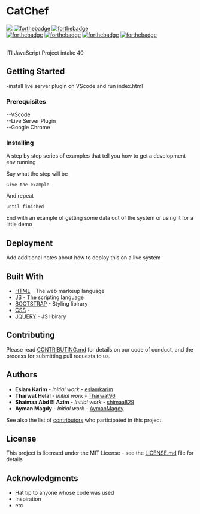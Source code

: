 # CatChef
![](https://forthebadge.com/images/badges/built-with-love.svg) 
[![forthebadge](https://forthebadge.com/images/badges/contains-cat-gifs.svg)](https://giphy.com/gifs/VbnUQpnihPSIgIXuZv/html5) 
[![forthebadge](https://forthebadge.com/images/badges/made-with-crayons.svg)](https://giphy.com/gifs/VbnUQpnihPSIgIXuZv/html5)<br>
[![forthebadge](https://forthebadge.com/images/badges/made-with-javascript.svg)](https://giphy.com/gifs/VbnUQpnihPSIgIXuZv/html5) 
[![forthebadge](https://forthebadge.com/images/badges/uses-html.svg)](https://giphy.com/gifs/VbnUQpnihPSIgIXuZv/html5) 
[![forthebadge](https://forthebadge.com/images/badges/uses-css.svg)](https://giphy.com/gifs/VbnUQpnihPSIgIXuZv/html5) 
[![forthebadge](https://forthebadge.com/images/badges/uses-js.svg)](https://giphy.com/gifs/VbnUQpnihPSIgIXuZv/html5) 



<br>
ITI JavaScript Project intake 40

## Getting Started

-install live server plugin on VScode and run index.html

### Prerequisites

--VScode<br>
--Live Server Plugin<br>
--Google Chrome<br>

### Installing

A step by step series of examples that tell you how to get a development env running

Say what the step will be

```
Give the example
```

And repeat

```
until finished
```

End with an example of getting some data out of the system or using it for a little demo

## Deployment

Add additional notes about how to deploy this on a live system

## Built With

* [HTML](https://giphy.com/gifs/VbnUQpnihPSIgIXuZv/html5) - The web markeup language
* [JS](https://giphy.com/gifs/VbnUQpnihPSIgIXuZv/html5) - The scripting language
* [BOOTSTRAP](https://giphy.com/gifs/VbnUQpnihPSIgIXuZv/html5) - Styling libirary
* [CSS](https://giphy.com/gifs/VbnUQpnihPSIgIXuZv/html5) -
* [JQUERY](https://giphy.com/gifs/VbnUQpnihPSIgIXuZv/html5) - JS libirary


## Contributing

Please read [CONTRIBUTING.md](https://gist.github.com/PurpleBooth/b24679402957c63ec426) for details on our code of conduct, and the process for submitting pull requests to us.


## Authors

* **Eslam Karim** - *Initial work* - [eslamkarim](https://github.com/eslamkarim)
* **Tharwat Helal** - *Initial work* - [Tharwat96](https://github.com/Tharwat96)
* **Shaimaa Abd El Azim** - *Initial work* - [shimaa829](https://github.com/shimaa829)
* **Ayman Magdy** - *Initial work* - [AymanMagdy](https://github.com/AymanMagdy)

See also the list of [contributors](https://github.com/your/project/contributors) who participated in this project.

## License

This project is licensed under the MIT License - see the [LICENSE.md](LICENSE.md) file for details

## Acknowledgments

* Hat tip to anyone whose code was used
* Inspiration
* etc
